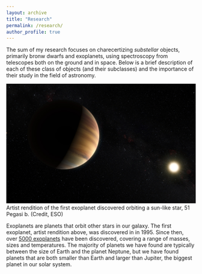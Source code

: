 ```yaml
---
layout: archive
title: "Research"
permalink: /research/
author_profile: true
---  
```


The sum of my research focuses on charecertizing *substellar* objects, primarily bronw dwarfs and exoplanets, using spectroscopy from telescopes both on the ground and in space. Below is a brief description of each of these class of objects (and their subclasses) and the importance of their study in the field of astronomy.


![Exoplanets](../images/51peg.png)
Artist rendition of the first exoplanet discovered orbiting a sun-like star, 51 Pegasi b. (Credit, ESO)


Exoplanets are planets that orbit other stars in our galaxy. The first exoplanet, artist rendition above, was discovered in in 1995. Since then, over [5000 exoplanets](https://exoplanet.eu/plots/) have been discovered, covering a range of masses, sizes and temperatures. The majority of planets we have found are typically between the size of Earth and the planet Neptune, but we have found planets that are both smaller than Earth and larger than Jupiter, the biggest planet in our solar system.
